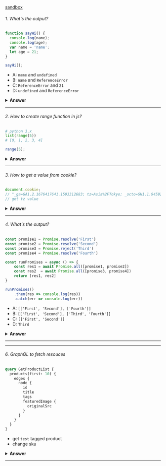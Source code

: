 [sandbox](https://codesandbox.io/s/festive-water-g9sbj?file=/src/index.js)

###### 1. What's the output?

```javascript
function sayHi() {
  console.log(name);
  console.log(age);
  var name = 'name';
  let age = 21;
}

sayHi();
```

- A: `name` and `undefined`
- B: `name` and `ReferenceError`
- C: `ReferenceError` and `21`
- D: `undefined` and `ReferenceError`

<details><summary><b>Answer</b></summary>
<p>

#### Answer: D

</p>
</details>

---

###### 2. How to create range function in js?

```python
# python 3.x
list(range(5))
# [0, 1, 2, 3, 4]
```

```javascript
range(5);
```

<details><summary><b>Answer</b></summary>
<p>

#### Answer:

```js
const range = (num) => [...Array(num).keys()];
```

</p>
</details>

---

###### 3. How to get a value from cookie?

```javascript
document.cookie;
// "_ga=GA1.2.1676417641.1593312683; tz=Asia%2FTokyo; _octo=GH1.1.945928125.1603004802"
// get tz value
```

<details><summary><b>Answer</b></summary>
<p>

#### Answer:

```js
let cookies = document.cookie
  .split(';')
  .map((cookie) => cookie.split('='))
  .reduce(
    (accumulator, [key, value]) => ({
      ...accumulator,
      [key.trim()]: decodeURIComponent(value)
    }),
    {}
  );
```

</p>
</details>

---

###### 4. What's the output?

```javascript
const promise1 = Promise.resolve('First')
const promise2 = Promise.resolve('Second')
const promise3 = Promise.reject('Third')
const promise4 = Promise.resolve('Fourth')

const runPromises = async () => {
	const res1 = await Promise.all([promise1, promise2])
	const res2  = await Promise.all([promise3, promise4])
	return [res1, res2]
}

runPromises()
	.then(res => console.log(res))
	.catch(err => console.log(err))
```

- A: `[['First', 'Second'], ['Fourth']]`
- B: `[['First', 'Second'], ['Third', 'Fourth']]`
- C: `[['First', 'Second']]`
- D: `Third`

<details><summary><b>Answer</b></summary>
<p>

#### Answer: D

</p>
</details>

---

---

###### 6. GraphQL to fetch resouces

```graphql
query GetProductList {
  products(first: 10) {
    edges {
      node {
        id
        title
        tags
        featuredImage {
          originalSrc
        }
      }
    }
  }
}
```

- get `test` tagged product
- change sku

<details><summary><b>Answer</b></summary>
<p>

#### Answer:

```js
query GetProductList {
  products(first: 10, query: "tag:test") {
    edges {
      node {
        id
        title
        tags
      }
    }
  }
}


mutation skuUpdate($input: ProductVariantInput!) {
  productVariantUpdate(input: $input) {
    productVariant{
      id
      sku
    }
    userErrors {
      field
      message
    }
  }
}

{
	"input": {
		"id": "gid://shopify/ProductVariant/id",
		"sku": "test-sku"
	}
}
```

</p>
</details>

---
